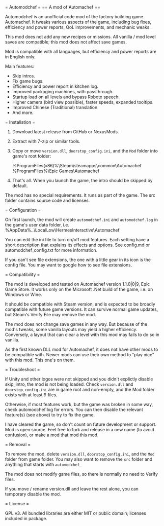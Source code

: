 = ﻿Automodchef =
== A mod of Automachef ==

Automodchef is an unofficial code mod of the factory building game Automachef.
It tweaks various aspects of the game, including bug fixes, efficiency and power reports, QoL improvements, and mechanic weaks.

This mod does not add any new recipes or missions.
All vanilla / mod level saves are compatible; this mod does not affect save games.

Mod is compatible with all languages, but efficiency and power reports are in English only.

Main features:

* Skip intros.
* Fix game bugs.
* Efficiency and power report in kitchen log.
* Improved packaging machines, with passthrough.
* Startup load on all levels and bypass Roboto speech.
* Higher camera (bird view possible), faster speeds, expanded tooltips.
* Improved Chinese (Traditional) translation.
* And more.


= Installation =

1. Download latest release from GitHub or NexusMods.

2. Extract with 7-zip or similar tools.

3. Copy or move `version.dll`, `doorstop_config.ini`, and the `Mod` folder into game's root folder:

    %ProgramFiles(x86)%\Steam\steamapps\common\Automachef
    %ProgramFiles%\Epic Games\Automachef

4. That's all. When you launch the game, the intro should be skipped by default.

The mod has no special requirements.  It runs as part of the game.
The src folder contains source code and licenses.


= Configuration =

On first launch, the mod will create `automodchef.ini` and `automodchef.log` in the game's user data folder,
i.e. %AppData%\..\LocalLow\HermesInteractive\Automachef

You can edit the ini file to turn on/off mod features.
Each setting have a short description that explains its effects and options.
See config.md or automodchef_config.txt for more information.

If you can't see file extensions, the one with a little gear in its icon is the config file.
You may want to google how to see file extensions.


= Compatibility =

The mod is developed and tested on Automachef version 1.1.0|0|9, Epic Game Store.
It works only on the Microsoft .Net build of the game, i.e. on Windows or Wine.

It should be compatible with Steam version, and is expected to be broadly compatible with future game versions.
It can survive normal game updates, but Steam's Verify File may remove the mod.

The mod does not change save games in any way.
But because of the mod's tweaks, some vanilla layouts may yield a higher efficiency.
Conversely, a layout that can clear a level with this mod may fails to do so in vanilla.

As the first known DLL mod for Automachef, it does not have other mods to be compatible with.
Newer mods can use their own method to "play nice" with this mod.  This one's on them.


= Troubleshoot =

If Unity and other logos were not skipped and you didn't explictly disable skip_intro,
the mod is not being loaded.  Check `version.dll` and `doorstop_config.ini` are in game root and non-empty,
and the Mod folder exists with at least 9 files.

Otherwise, if most features work, but the game was broken in some way, check automodchef.log for errors.
You can then disable the relevant feature(s) (see above) to try to fix the game.

I have cleared the game, so don't count on future development or support.
Mod is open source.  Feel free to fork and release in a new name (to avoid confusion), or make a mod that mod this mod.


= Removal =

To remove the mod, delete `version.dll`, `doorstop_config.ini`, and the `Mod` folder from game folder.
You may also want to remove the `src` folder and anything that starts with `automodchef_`

The mod does not modify game files, so there is normally no need to Verify files.

If you move / rename version.dll and leave the rest alone, you can temporary disable the mod.


= License =

GPL v3.  All bundled libraries are either MIT or public domain; licenses included in package.